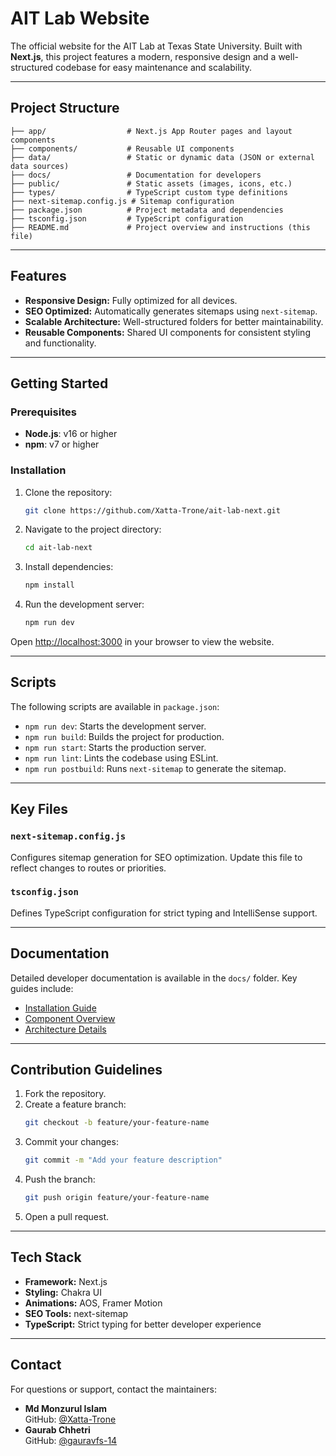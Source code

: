 # **AIT Lab Website**

The official website for the AIT Lab at Texas State University. Built with **Next.js**, this project features a modern, responsive design and a well-structured codebase for easy maintenance and scalability.

---

## **Project Structure**

```plaintext
├── app/                  # Next.js App Router pages and layout components
├── components/           # Reusable UI components
├── data/                 # Static or dynamic data (JSON or external data sources)
├── docs/                 # Documentation for developers
├── public/               # Static assets (images, icons, etc.)
├── types/                # TypeScript custom type definitions
├── next-sitemap.config.js # Sitemap configuration
├── package.json          # Project metadata and dependencies
├── tsconfig.json         # TypeScript configuration
├── README.md             # Project overview and instructions (this file)
```

---

## **Features**

- **Responsive Design:** Fully optimized for all devices.
- **SEO Optimized:** Automatically generates sitemaps using `next-sitemap`.
- **Scalable Architecture:** Well-structured folders for better maintainability.
- **Reusable Components:** Shared UI components for consistent styling and functionality.

---

## **Getting Started**

### **Prerequisites**

- **Node.js**: v16 or higher
- **npm**: v7 or higher

### **Installation**

1. Clone the repository:

   ```bash
   git clone https://github.com/Xatta-Trone/ait-lab-next.git
   ```

2. Navigate to the project directory:

   ```bash
   cd ait-lab-next
   ```

3. Install dependencies:

   ```bash
   npm install
   ```

4. Run the development server:
   ```bash
   npm run dev
   ```

Open [http://localhost:3000](http://localhost:3000) in your browser to view the website.

---

## **Scripts**

The following scripts are available in `package.json`:

- `npm run dev`: Starts the development server.
- `npm run build`: Builds the project for production.
- `npm run start`: Starts the production server.
- `npm run lint`: Lints the codebase using ESLint.
- `npm run postbuild`: Runs `next-sitemap` to generate the sitemap.

---

## **Key Files**

### **`next-sitemap.config.js`**

Configures sitemap generation for SEO optimization. Update this file to reflect changes to routes or priorities.

### **`tsconfig.json`**

Defines TypeScript configuration for strict typing and IntelliSense support.

---

## **Documentation**

Detailed developer documentation is available in the `docs/` folder. Key guides include:

- [Installation Guide](./docs/installation.md)
- [Component Overview](./docs/components.md)
- [Architecture Details](./docs/architecture.md)

---

## **Contribution Guidelines**

1. Fork the repository.
2. Create a feature branch:
   ```bash
   git checkout -b feature/your-feature-name
   ```
3. Commit your changes:
   ```bash
   git commit -m "Add your feature description"
   ```
4. Push the branch:
   ```bash
   git push origin feature/your-feature-name
   ```
5. Open a pull request.

---

## **Tech Stack**

- **Framework:** Next.js
- **Styling:** Chakra UI
- **Animations:** AOS, Framer Motion
- **SEO Tools:** next-sitemap
- **TypeScript:** Strict typing for better developer experience

---

## **Contact**

For questions or support, contact the maintainers:

- **Md Monzurul Islam**  
  GitHub: [@Xatta-Trone](https://github.com/Xatta-Trone)
- **Gaurab Chhetri**  
  GitHub: [@gauravfs-14](https://github.com/gauravfs-14)
